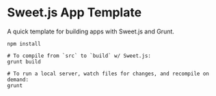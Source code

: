 # Sweet.js App Template

A quick template for building apps with Sweet.js and Grunt.

    npm install

    # To compile from `src` to `build` w/ Sweet.js:
    grunt build

    # To run a local server, watch files for changes, and recompile on demand:
    grunt
